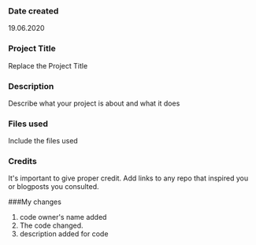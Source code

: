 ### Date created
19.06.2020

### Project Title
Replace the Project Title

### Description
Describe what your project is about and what it does

### Files used
Include the files used

### Credits
It's important to give proper credit. Add links to any repo that inspired you or blogposts you consulted.

###My changes
1. code owner's name added
2. The code changed. 
3. description added for code


